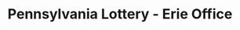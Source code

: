---
title: "Pennsylvania Lottery - Erie Office"
url: /erie/pennsylvania-lottery-erie-office/
shop: lottery
---